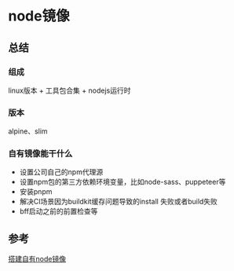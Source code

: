 # node镜像



## 总结

### 组成

linux版本 + 工具包合集 + nodejs运行时



### 版本

alpine、slim



### 自有镜像能干什么

- 设置公司自己的npm代理源
- 设置npm包的第三方依赖环境变量，比如node-sass、puppeteer等
- 安装pnpm
- 解决CI场景因为buildkit缓存问题导致的install 失败或者build失败
- bff启动之前的前置检查等



## 参考

[搭建自有node镜像](https://mp.weixin.qq.com/s?__biz=MzIyNDU2NTc5Mw==&mid=2247510470&idx=1&sn=74830f3b03b2c8611040171483c7b236&scene=21#wechat_redirect)